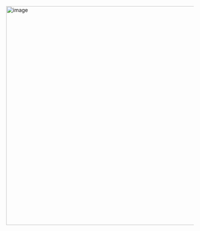 <img width="1013" height="590" alt="image" src="https://github.com/user-attachments/assets/af96e9db-3b83-40bf-9db2-e2a4797bf694" />
